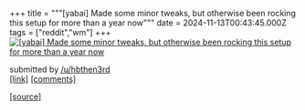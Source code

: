 +++
title = """[yabai] Made some minor tweaks, but otherwise been rocking this setup for more than a year now"""
date = 2024-11-13T00:43:45.000Z
tags = ["reddit","wm"]
+++
[![[yabai] Made some minor tweaks, but otherwise been rocking this setup for more than a year now](https://b.thumbs.redditmedia.com/lda13Q7TKtJKkXGjDMZ_5rLXaKQtmLNFZb26yalDDys.jpg "[yabai] Made some minor tweaks, but otherwise been rocking this setup for more than a year now")](https://www.reddit.com/r/unixporn/comments/1gq0ekp/yabai_made_some_minor_tweaks_but_otherwise_been/)

submitted by [/u/hbthen3rd](https://www.reddit.com/user/hbthen3rd)  
[\[link\]](https://www.reddit.com/gallery/1gq0ekp) [\[comments\]](https://www.reddit.com/r/unixporn/comments/1gq0ekp/yabai_made_some_minor_tweaks_but_otherwise_been/)

[[source]](https://www.reddit.com/r/unixporn/comments/1gq0ekp/yabai_made_some_minor_tweaks_but_otherwise_been/)
